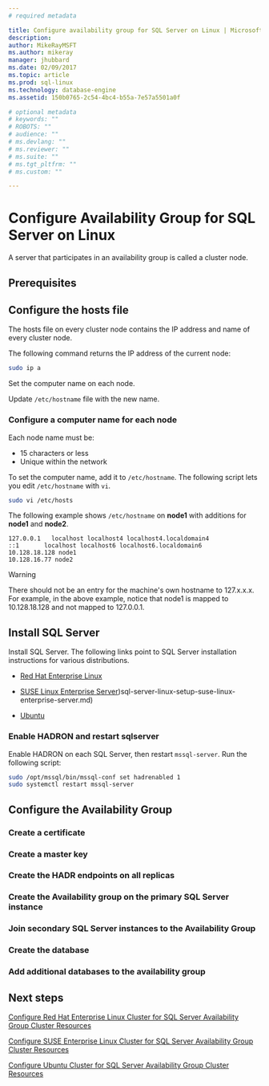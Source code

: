 ```yaml
---
# required metadata

title: Configure availability group for SQL Server on Linux | Microsoft Docs
description: 
author: MikeRayMSFT 
ms.author: mikeray 
manager: jhubbard
ms.date: 02/09/2017
ms.topic: article
ms.prod: sql-linux
ms.technology: database-engine
ms.assetid: 150b0765-2c54-4bc4-b55a-7e57a5501a0f 

# optional metadata
# keywords: ""
# ROBOTS: ""
# audience: ""
# ms.devlang: ""
# ms.reviewer: ""
# ms.suite: ""
# ms.tgt_pltfrm: ""
# ms.custom: ""

---
```


# Configure Availability Group for SQL Server on Linux

A server that participates in an availability group is called a cluster node. 

## Prerequisites


## Configure the hosts file

The hosts file on every cluster node contains the IP address and name of every cluster node. 

The following command returns the IP address of the current node:

```bash
sudo ip a
```

Set the computer name on each node.

Update `/etc/hostname` file with the new name.


### Configure a computer name for each node

Each node name must be:

- 15 characters or less
- Unique within the network

To set the computer name, add it to `/etc/hostname`. The following script lets you edit `/etc/hostname` with `vi`.

```bash
sudo vi /etc/hosts
```

The following example shows `/etc/hostname` on **node1** with additions for **node1** and **node2**.

```
127.0.0.1   localhost localhost4 localhost4.localdomain4
::1       localhost localhost6 localhost6.localdomain6
10.128.18.128 node1
10.128.16.77 node2
```

>[!WARNING]
>There should not be an entry for the machine's own hostname to 127.x.x.x. For example, in the above example, notice that node1 is mapped to 10.128.18.128 and not mapped to 127.0.0.1.


## Install SQL Server

Install SQL Server. The following links point to SQL Server installation instructions for various distributions. 

- [Red Hat Enterprise Linux](sql-server-linux-setup-red-hat.md)

- [SUSE Linux Enterprise Server]())sql-server-linux-setup-suse-linux-enterprise-server.md)

- [Ubuntu](sql-server-linux-setup-ubuntu.md)

### Enable HADRON and restart sqlserver

Enable HADRON on each SQL Server, then restart `mssql-server`.  Run the following script:

```bash
sudo /opt/mssql/bin/mssql-conf set hadrenabled 1
sudo systemctl restart mssql-server
```

## Configure the Availability Group

### Create a certificate

### Create a master key 

### Create the HADR endpoints on all replicas

### Create the Availability group on the primary SQL Server instance

### Join secondary SQL Server instances to the Availability Group

### Create the database

### Add additional databases to the availability group

## Next steps

[Configure Red Hat Enterprise Linux Cluster for SQL Server Availability Group Cluster Resources](sql-server-linux-availability-group-cluster-rhel.md)

[Configure SUSE Enterprise Linux Cluster for SQL Server Availability Group Cluster Resources](sql-server-linux-availability-group-cluster-sles.md)

[Configure Ubuntu Cluster for SQL Server Availability Group Cluster Resources](sql-server-linux-availability-group-cluster-ubuntu.md)